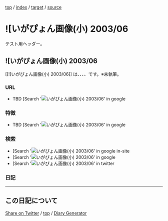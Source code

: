 [top](../index.html) / [index](index.html) / [target](https://igapyon.github.io/diary/keyword/%21%5B%E3%81%84%E3%81%8C%E3%81%B4%E3%82%87%E3%82%93%E7%94%BB%E5%83%8F%28%E5%B0%8F%29+2003%2F06.html) / [source](https://github.com/igapyon/diary/blob/gh-pages/keyword/%21%5B%E3%81%84%E3%81%8C%E3%81%B4%E3%82%87%E3%82%93%E7%94%BB%E5%83%8F%28%E5%B0%8F%29+2003%2F06.html.src.md) 

![いがぴょん画像(小) 2003/06
=====================================================================================================
テスト用ヘッダー。

## ![いがぴょん画像(小) 2003/06

[[![いがぴょん画像(小) 2003/06]] は、、、、です。※未執筆。

### URL

* TBD [Search '![いがぴょん画像(小) 2003/06' in google](https://www.google.co.jp/#pws=0&q=%21%5B%E3%81%84%E3%81%8C%E3%81%B4%E3%82%87%E3%82%93%E7%94%BB%E5%83%8F%28%E5%B0%8F%29+2003%2F06)

### 特徴

* TBD [Search '![いがぴょん画像(小) 2003/06' in google](https://www.google.co.jp/#pws=0&q=%21%5B%E3%81%84%E3%81%8C%E3%81%B4%E3%82%87%E3%82%93%E7%94%BB%E5%83%8F%28%E5%B0%8F%29+2003%2F06)

### 検索

* [Search '![いがぴょん画像(小) 2003/06' in google in-site](https://www.google.co.jp/#pws=0&q=site:https%3A%2F%2Figapyon.github.io%2Fdiary%2F+%21%5B%E3%81%84%E3%81%8C%E3%81%B4%E3%82%87%E3%82%93%E7%94%BB%E5%83%8F%28%E5%B0%8F%29+2003%2F06)
* [Search '![いがぴょん画像(小) 2003/06' in google](https://www.google.co.jp/#pws=0&q=%21%5B%E3%81%84%E3%81%8C%E3%81%B4%E3%82%87%E3%82%93%E7%94%BB%E5%83%8F%28%E5%B0%8F%29+2003%2F06)
* [Search '![いがぴょん画像(小) 2003/06' in twitter](https://twitter.com/search?q=%21%5B%E3%81%84%E3%81%8C%E3%81%B4%E3%82%87%E3%82%93%E7%94%BB%E5%83%8F%28%E5%B0%8F%29+2003%2F06)

### 日記




----------------------------------------------------------------------------------------------------

## この日記について

[Share on Twitter](https://twitter.com/intent/tweet?hashtags=igapyon%2Cdiary%2C%E3%81%84%E3%81%8C%E3%81%B4%E3%82%87%E3%82%93%2C%21%5B%E3%81%84%E3%81%8C%E3%81%B4%E3%82%87%E3%82%93%E7%94%BB%E5%83%8F%28%E5%B0%8F%29+2003%2F06&text=%21%5B%E3%81%84%E3%81%8C%E3%81%B4%E3%82%87%E3%82%93%E7%94%BB%E5%83%8F%28%E5%B0%8F%29+2003%2F06&url=https%3A%2F%2Figapyon.github.io%2Fdiary%2Fkeyword%2F%2521%255B%25E3%2581%2584%25E3%2581%258C%25E3%2581%25B4%25E3%2582%2587%25E3%2582%2593%25E7%2594%25BB%25E5%2583%258F%2528%25E5%25B0%258F%2529%2B2003%252F06.html) / [top](../index.html) / [Diary Generator](https://github.com/igapyon/igapyonv3)
